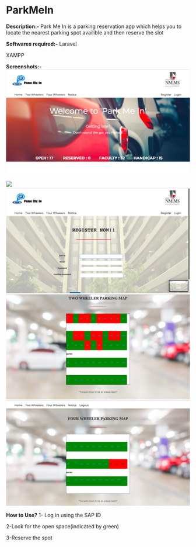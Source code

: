 # ParkMeIn
**Description:-**
Park Me In is a parking reservation app which helps you to locate the nearest parking spot availible and then reserve the slot

**Softwares required:-**
Laravel

XAMPP

**Screenshots:-**
<img src="public/images/Screenshot%202019-03-10%20at%207.27.01%20PM.png">

<img src="puclic/images/Screenshot%202019-03-10%20at%207.27.19%20PM.png">

<img src="public/images/Screenshot%202019-03-10%20at%207.27.30%20PM.png">

<img src="public/images/Screenshot%202019-03-10%20at%207.42.00%20PM.png">

<img src="public/images/Screenshot%202019-03-10%20at%207.42.11%20PM.png">

**How to Use?**
1- Log in using the SAP ID

2-Look for the open space(indicated by green)

3-Reserve the spot

